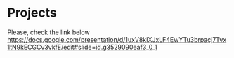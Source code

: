 # Projects

Please, check the link below
https://docs.google.com/presentation/d/1uxV8kIXJxLF4EwYTu3brpacj7Tvx1tN9kECGCv3vkfE/edit#slide=id.g3529090eaf3_0_1

